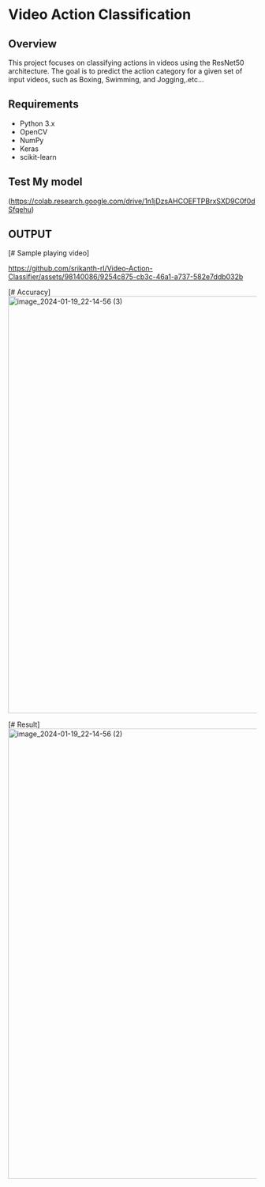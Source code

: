 # Video Action Classification

## Overview
This project focuses on classifying actions in videos using the ResNet50 architecture. The goal is to predict the action category for a given set of input videos, such as Boxing, Swimming, and Jogging,.etc...

## Requirements
- Python 3.x
- OpenCV
- NumPy
- Keras
- scikit-learn

## Test My model
(https://colab.research.google.com/drive/1n1jDzsAHCOEFTPBrxSXD9C0f0dSfqehu)

## OUTPUT
[# Sample playing video]

https://github.com/srikanth-rl/Video-Action-Classifier/assets/98140086/9254c875-cb3c-46a1-a737-582e7ddb032b

[# Accuracy]
<img width="844" alt="image_2024-01-19_22-14-56 (3)" src="https://github.com/srikanth-rl/Video-Action-Classifier/assets/98140086/033f9c62-ff36-440c-bf4b-074bb3422ed0">

[# Result]
<img width="911" alt="image_2024-01-19_22-14-56 (2)" src="https://github.com/srikanth-rl/Video-Action-Classifier/assets/98140086/2d4f92ab-511b-4ea2-845a-4a6389dd4858">
